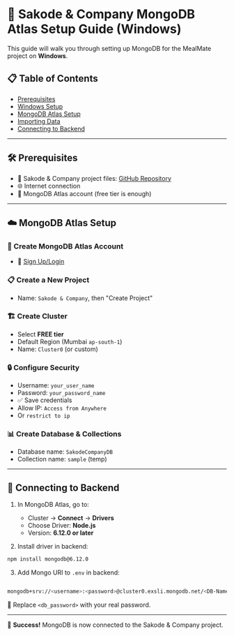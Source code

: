 # 🚀 Sakode & Company MongoDB Atlas Setup Guide (Windows)

This guide will walk you through setting up MongoDB for the MealMate project on **Windows**.

## 📋 Table of Contents

- [Prerequisites](#-prerequisites)
- [Windows Setup](#-windows-setup)
- [MongoDB Atlas Setup](#️-mongodb-atlas-setup)
- [Importing Data](#-importing-data)
- [Connecting to Backend](#-connecting-to-backend)

---

## 🛠️ Prerequisites

- 📁 Sakode & Company project files: [GitHub Repository](https://github.com/JairamDeo/Sakode-And-Company.git)
- 🌐 Internet connection
- 📝 MongoDB Atlas account (free tier is enough)

---

## ☁️ MongoDB Atlas Setup

### 🔐 Create MongoDB Atlas Account

- 🔗 [Sign Up/Login](https://account.mongodb.com/account/login)

### 📋 Create a New Project

- Name: `Sakode & Company`, then "Create Project"

### 🏗️ Create Cluster

- Select **FREE tier**
- Default Region (Mumbai `ap-south-1`)
- Name: `Cluster0` (or custom)

### 🔒 Configure Security

- Username: `your_user_name`
- Password: `your_password_name`
- ✅ Save credentials
- Allow IP: `Access from Anywhere`
- Or `restrict to ip`

### 📊 Create Database & Collections

- Database name: `SakodeCompanyDB`
- Collection name: `sample` (temp)

---

## 🔌 Connecting to Backend

1. In MongoDB Atlas, go to:
   - Cluster → **Connect** → **Drivers**
   - Choose Driver: **Node.js**
   - Version: **6.12.0 or later**

2. Install driver in backend:
```bash
npm install mongodb@6.12.0
```

3. Add Mongo URI to `.env` in backend:

```bash env

mongodb+srv://<username>:<password>@cluster0.exsli.mongodb.net/<DB-Name>?retryWrites=true&w=majority&appName=Cluster0
```
🔑 Replace `<db_password>` with your real password.

---

🎉 **Success!** MongoDB is now connected to the Sakode & Company project.